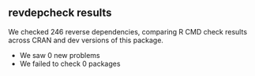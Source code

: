 ## revdepcheck results

We checked 246 reverse dependencies, comparing R CMD check results across CRAN and dev versions of this package.

 * We saw 0 new problems
 * We failed to check 0 packages

